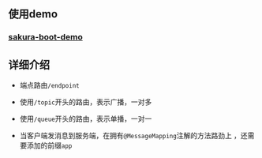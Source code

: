 ## 使用demo

### [sakura-boot-demo](https://github.com/yanjingfan/sakura-boot-demo)

## 

## 详细介绍

+ 端点路由`/endpoint`

+ 使用`/topic`开头的路由，表示广播，一对多

+ 使用`/queue`开头的路由，表示单播，一对一

+ 当客户端发消息到服务端，在拥有`@MessageMapping`注解的方法路劲上 ，还需要添加的前缀`app`


